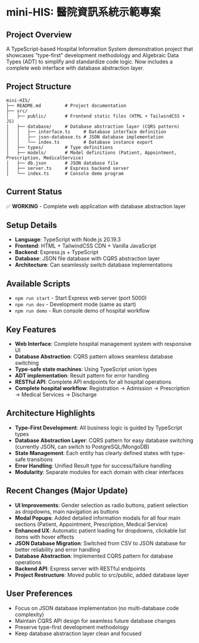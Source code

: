 # mini-HIS: 醫院資訊系統示範專案

## Project Overview
A TypeScript-based Hospital Information System demonstration project that showcases "type-first" development methodology and Algebraic Data Types (ADT) to simplify and standardize code logic. Now includes a complete web interface with database abstraction layer.

## Project Structure
```
mini-HIS/
├── README.md         # Project documentation
├── src/
│   ├── public/       # Frontend static files (HTML + TailwindCSS + JS)
│   ├── database/     # Database abstraction layer (CQRS pattern)
│   │   ├── interface.ts     # Database interface definition
│   │   ├── json-database.ts # JSON database implementation
│   │   └── index.ts         # Database instance export
│   ├── types/        # Type definitions
│   ├── models/       # Model definitions (Patient, Appointment, Prescription, MedicalService)
│   ├── db.json       # JSON database file
│   ├── server.ts     # Express backend server
│   └── index.ts      # Console demo program
```

## Current Status
✅ **WORKING** - Complete web application with database abstraction layer

## Setup Details
- **Language**: TypeScript with Node.js 20.19.3
- **Frontend**: HTML + TailwindCSS CDN + Vanilla JavaScript
- **Backend**: Express.js + TypeScript
- **Database**: JSON file database with CQRS abstraction layer
- **Architecture**: Can seamlessly switch database implementations

## Available Scripts
- `npm run start` - Start Express web server (port 5000)
- `npm run dev` - Development mode (same as start)
- `npm run demo` - Run console demo of hospital workflow

## Key Features
- **Web Interface**: Complete hospital management system with responsive UI
- **Database Abstraction**: CQRS pattern allows seamless database switching
- **Type-safe state machines**: Using TypeScript union types
- **ADT implementation**: Result<T> pattern for error handling
- **RESTful API**: Complete API endpoints for all hospital operations
- **Complete hospital workflow**: Registration → Admission → Prescription → Medical Services → Discharge

## Architecture Highlights
- **Type-First Development**: All business logic is guided by TypeScript types
- **Database Abstraction Layer**: CQRS pattern for easy database switching (currently JSON, can switch to PostgreSQL/MongoDB)
- **State Management**: Each entity has clearly defined states with type-safe transitions
- **Error Handling**: Unified Result<T> type for success/failure handling
- **Modularity**: Separate modules for each domain with clear interfaces

## Recent Changes (Major Update)
- **UI Improvements**: Gender selection as radio buttons, patient selection as dropdowns, main navigation as buttons  
- **Modal Popups**: Added detailed information modals for all four main sections (Patient, Appointment, Prescription, Medical Service)
- **Enhanced UX**: Automatic patient loading for dropdowns, clickable list items with hover effects
- **JSON Database Migration**: Switched from CSV to JSON database for better reliability and error handling
- **Database Abstraction**: Implemented CQRS pattern for database operations
- **Backend API**: Express server with RESTful endpoints
- **Project Restructure**: Moved public to src/public, added database layer

## User Preferences
- Focus on JSON database implementation (no multi-database code complexity)
- Maintain CQRS API design for seamless future database changes
- Preserve type-first development methodology
- Keep database abstraction layer clean and focused
